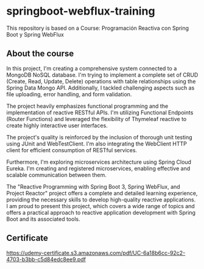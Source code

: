 # springboot-webflux-training
This repository is based on a Course: Programación Reactiva con Spring Boot y Spring WebFlux

## About the course
In this project, I'm creating a comprehensive system connected to a MongoDB NoSQL database. I'm trying to implement a complete set of CRUD (Create, Read, Update, Delete) operations with table relationships using the Spring Data Mongo API. Additionally, I tackled challenging aspects such as file uploading, error handling, and form validation.

The project heavily emphasizes functional programming and the implementation of reactive RESTful APIs. I'm utilizing Functional Endpoints (Router Functions) and leveraged the flexibility of Thymeleaf reactive to create highly interactive user interfaces.

The project's quality is reinforced by the inclusion of thorough unit testing using JUnit and WebTestClient. I'm also integrating the WebClient HTTP client for efficient consumption of RESTful services.

Furthermore, I'm exploring microservices architecture using Spring Cloud Eureka. I'm creating and registered microservices, enabling effective and scalable communication between them.

The "Reactive Programming with Spring Boot 3, Spring WebFlux, and Project Reactor" project offers a complete and detailed learning experience, providing the necessary skills to develop high-quality reactive applications. I am proud to present this project, which covers a wide range of topics and offers a practical approach to reactive application development with Spring Boot and its associated tools.

## Certificate
https://udemy-certificate.s3.amazonaws.com/pdf/UC-6a18b6cc-92c2-4703-b3bb-c5d84edc8ee9.pdf
